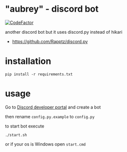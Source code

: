 # "aubrey" - discord bot 

[![CodeFactor](https://www.codefactor.io/repository/github/eryre5y/aubrey/badge/main)](https://www.codefactor.io/repository/github/eryre5y/aubrey/overview/main)

another discord bot but it uses discord.py instead of hikari

* https://github.com/Rapptz/discord.py

# installation
```
pip install -r requirements.txt
```

# usage
Go to [Discord developer portal](https://discord.com/developers/applications) and create a bot 

then rename `config.py.example` to `config.py`

to start bot execute
```
./start.sh
```
or if your os is Windows open `start.cmd`
